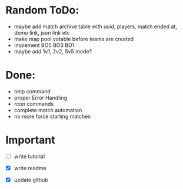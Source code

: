 # Random ToDo:
- maybe add match archive table with uuid, players, match ended at, demo link, json link etc
- make map pool votable before teams are created
- implement BO5 BO3 BO1
- maybe add 1v1, 2v2, 5v5 mode?

# Done:
- help command
- proper Error Handling
- rcon commands
- complete match automation
- no more force starting matches


# Important
- [ ] write tutorial
- [x] write readme
- [x] update github



